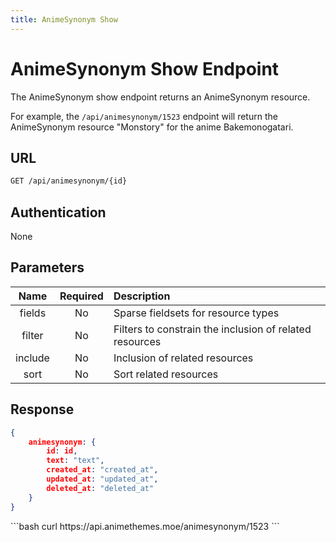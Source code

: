 ```yaml
---
title: AnimeSynonym Show
---
```


<Block>

# AnimeSynonym Show Endpoint

The AnimeSynonym show endpoint returns an AnimeSynonym resource.

For example, the `/api/animesynonym/1523` endpoint will return the AnimeSynonym resource "Monstory" for the anime Bakemonogatari.

## URL

```sh
GET /api/animesynonym/{id}
```

## Authentication

None

## Parameters

| Name    | Required | Description                                             |
| :-----: | :------: | :------------------------------------------------------ |
| fields  | No       | Sparse fieldsets for resource types                     |
| filter  | No       | Filters to constrain the inclusion of related resources |
| include | No       | Inclusion of related resources                          |
| sort    | No       | Sort related resources                                  |

## Response

```json
{
    animesynonym: {
        id: id,
        text: "text",
        created_at: "created_at",
        updated_at: "updated_at",
        deleted_at: "deleted_at"
    }
}
```

<Example>

<CURL>
```bash
curl https://api.animethemes.moe/animesynonym/1523
```
</CURL>

</Example>

</Block>